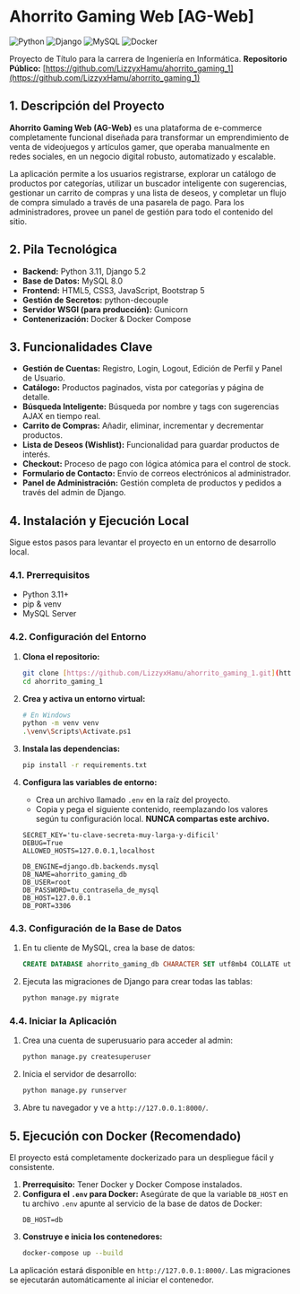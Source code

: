 # Ahorrito Gaming Web [AG-Web]

![Python](https://img.shields.io/badge/python-3.11-blue.svg)
![Django](https://img.shields.io/badge/django-5.2-green.svg)
![MySQL](https://img.shields.io/badge/mysql-8.0-orange.svg)
![Docker](https://img.shields.io/badge/docker-ready-blue.svg)

Proyecto de Título para la carrera de Ingeniería en Informática.
**Repositorio Público:** [https://github.com/LizzyxHamu/ahorrito_gaming_1](https://github.com/LizzyxHamu/ahorrito_gaming_1)

## 1. Descripción del Proyecto

**Ahorrito Gaming Web (AG-Web)** es una plataforma de e-commerce completamente funcional diseñada para transformar un emprendimiento de venta de videojuegos y artículos gamer, que operaba manualmente en redes sociales, en un negocio digital robusto, automatizado y escalable.

La aplicación permite a los usuarios registrarse, explorar un catálogo de productos por categorías, utilizar un buscador inteligente con sugerencias, gestionar un carrito de compras y una lista de deseos, y completar un flujo de compra simulado a través de una pasarela de pago. Para los administradores, provee un panel de gestión para todo el contenido del sitio.

## 2. Pila Tecnológica

* **Backend:** Python 3.11, Django 5.2
* **Base de Datos:** MySQL 8.0
* **Frontend:** HTML5, CSS3, JavaScript, Bootstrap 5
* **Gestión de Secretos:** python-decouple
* **Servidor WSGI (para producción):** Gunicorn
* **Contenerización:** Docker & Docker Compose

## 3. Funcionalidades Clave

-   **Gestión de Cuentas:** Registro, Login, Logout, Edición de Perfil y Panel de Usuario.
-   **Catálogo:** Productos paginados, vista por categorías y página de detalle.
-   **Búsqueda Inteligente:** Búsqueda por nombre y tags con sugerencias AJAX en tiempo real.
-   **Carrito de Compras:** Añadir, eliminar, incrementar y decrementar productos.
-   **Lista de Deseos (Wishlist):** Funcionalidad para guardar productos de interés.
-   **Checkout:** Proceso de pago con lógica atómica para el control de stock.
-   **Formulario de Contacto:** Envío de correos electrónicos al administrador.
-   **Panel de Administración:** Gestión completa de productos y pedidos a través del admin de Django.

## 4. Instalación y Ejecución Local

Sigue estos pasos para levantar el proyecto en un entorno de desarrollo local.

### 4.1. Prerrequisitos
* Python 3.11+
* pip & venv
* MySQL Server

### 4.2. Configuración del Entorno

1.  **Clona el repositorio:**
    ```bash
    git clone [https://github.com/LizzyxHamu/ahorrito_gaming_1.git](https://github.com/LizzyxHamu/ahorrito_gaming_1.git)
    cd ahorrito_gaming_1
    ```

2.  **Crea y activa un entorno virtual:**
    ```bash
    # En Windows
    python -m venv venv
    .\venv\Scripts\Activate.ps1
    ```

3.  **Instala las dependencias:**
    ```bash
    pip install -r requirements.txt
    ```

4.  **Configura las variables de entorno:**
    * Crea un archivo llamado `.env` en la raíz del proyecto.
    * Copia y pega el siguiente contenido, reemplazando los valores según tu configuración local. **NUNCA compartas este archivo.**
    ```env
    SECRET_KEY='tu-clave-secreta-muy-larga-y-dificil'
    DEBUG=True
    ALLOWED_HOSTS=127.0.0.1,localhost

    DB_ENGINE=django.db.backends.mysql
    DB_NAME=ahorrito_gaming_db
    DB_USER=root
    DB_PASSWORD=tu_contraseña_de_mysql
    DB_HOST=127.0.0.1
    DB_PORT=3306
    ```

### 4.3. Configuración de la Base de Datos

1.  En tu cliente de MySQL, crea la base de datos:
    ```sql
    CREATE DATABASE ahorrito_gaming_db CHARACTER SET utf8mb4 COLLATE utf8mb4_unicode_ci;
    ```
2.  Ejecuta las migraciones de Django para crear todas las tablas:
    ```bash
    python manage.py migrate
    ```

### 4.4. Iniciar la Aplicación

1.  Crea una cuenta de superusuario para acceder al admin:
    ```bash
    python manage.py createsuperuser
    ```
2.  Inicia el servidor de desarrollo:
    ```bash
    python manage.py runserver
    ```
3.  Abre tu navegador y ve a `http://127.0.0.1:8000/`.

## 5. Ejecución con Docker (Recomendado)

El proyecto está completamente dockerizado para un despliegue fácil y consistente.

1.  **Prerrequisito:** Tener Docker y Docker Compose instalados.
2.  **Configura el `.env` para Docker:** Asegúrate de que la variable `DB_HOST` en tu archivo `.env` apunte al servicio de la base de datos de Docker:
    ```env
    DB_HOST=db
    ```
3.  **Construye e inicia los contenedores:**
    ```bash
    docker-compose up --build
    ```
La aplicación estará disponible en `http://127.0.0.1:8000/`. Las migraciones se ejecutarán automáticamente al iniciar el contenedor.